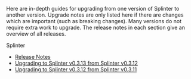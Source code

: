 Here are in-depth guides for upgrading from one version of Splinter
to another version. Upgrade notes are only listed here if there are
changes which are important (such as breaking changes). Many versions
do not require extra work to upgrade. The release notes in each
section give an overview of all releases.

Splinter

  * [Release Notes](https://github.com/Cargill/splinter/blob/master/RELEASE_NOTES.md)
  * [Upgrading to Splinter v0.3.13 from Splinter v0.3.12](splinter-v0.3.13-from-v0.3.12.md)
  * [Upgrading to Splinter v0.3.12 from Splinter v0.3.11](splinter-v0.3.12-from-v0.3.11.md)

